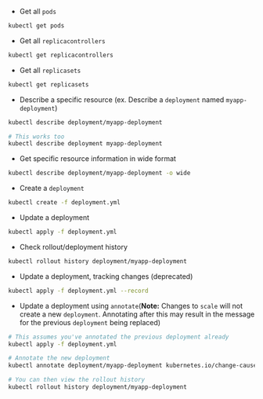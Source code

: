 - Get all `pods`
```bash
kubectl get pods
```
- Get all `replicacontrollers`
```bash
kubectl get replicacontrollers
```
- Get all `replicasets`
```bash
kubectl get replicasets
```
- Describe a specific resource (ex. Describe a `deployment` named `myapp-deployment`)
```bash
kubectl describe deployment/myapp-deployment

# This works too
kubectl describe deployment myapp-deployment
```
- Get specific resource information in wide format
```bash
kubectl describe deployment/myapp-deployment -o wide
```
- Create a `deployment`
```bash
kubectl create -f deployment.yml
```
- Update a deployment
```bash
kubectl apply -f deployment.yml
```
- Check rollout/deployment history
```bash
kubectl rollout history deployment/myapp-deployment
```
- Update a deployment, tracking changes (deprecated)
```bash
kubectl apply -f deployment.yml --record
``` 
- Update a deployment using `annotate`(**Note:** Changes to `scale` will not create a new `deployment`. Annotating after this may result in the message for the previous `deployment` being replaced)
```bash
# This assumes you've annotated the previous deployment already
kubectl apply -f deployment.yml

# Annotate the new deployment
kubectl annotate deployment/myapp-deployment kubernetes.io/change-cause="DESCRIBE_CHANGES_HERE"

# You can then view the rollout history
kubectl rollout history deployment/myapp-deployment
```

